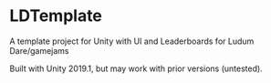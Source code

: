 # LDTemplate
A template project for Unity with UI and Leaderboards for Ludum Dare/gamejams

Built with Unity 2019.1, but may work with prior versions (untested).
